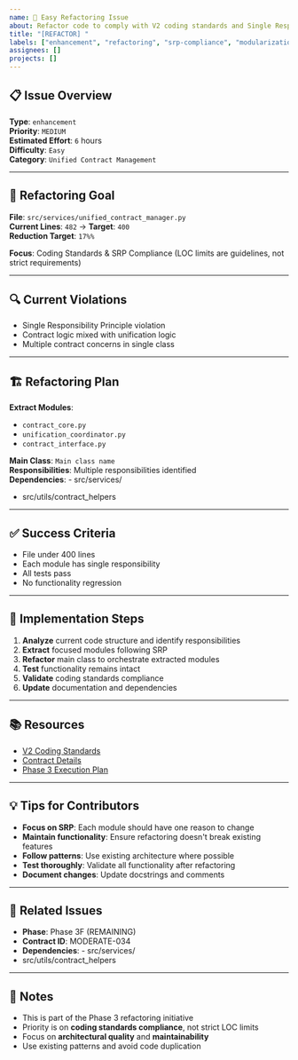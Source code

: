 ```yaml
---
name: 🚀 Easy Refactoring Issue
about: Refactor code to comply with V2 coding standards and Single Responsibility Principle
title: "[REFACTOR] "
labels: ["enhancement", "refactoring", "srp-compliance", "modularization", "good first issue", "easy"]
assignees: []
projects: []
---
```


## 📋 **Issue Overview**

**Type**: `enhancement`  
**Priority**: `MEDIUM`  
**Estimated Effort**: `6` hours  
**Difficulty**: `Easy`  
**Category**: `Unified Contract Management`

---

## 🎯 **Refactoring Goal**

**File**: `src/services/unified_contract_manager.py`  
**Current Lines**: `482` → **Target**: `400`  
**Reduction Target**: `17%%`

**Focus**: Coding Standards & SRP Compliance (LOC limits are guidelines, not strict requirements)

---

## 🔍 **Current Violations**

- Single Responsibility Principle violation
- Contract logic mixed with unification logic
- Multiple contract concerns in single class

---

## 🏗️ **Refactoring Plan**

**Extract Modules**:
- `contract_core.py`
- `unification_coordinator.py`
- `contract_interface.py`

**Main Class**: `Main class name`  
**Responsibilities**: Multiple responsibilities identified  
**Dependencies**: - src/services/
- src/utils/contract_helpers

---

## ✅ **Success Criteria**

- File under 400 lines
- Each module has single responsibility
- All tests pass
- No functionality regression

---

## 🚀 **Implementation Steps**

1. **Analyze** current code structure and identify responsibilities
2. **Extract** focused modules following SRP
3. **Refactor** main class to orchestrate extracted modules
4. **Test** functionality remains intact
5. **Validate** coding standards compliance
6. **Update** documentation and dependencies

---

## 📚 **Resources**

- [V2 Coding Standards](../docs/CODING_STANDARDS.md)
- [Contract Details](../contracts/phase3f_remaining_contracts.json)
- [Phase 3 Execution Plan](../contracts/PHASE3_COMPLETE_EXECUTION_PLAN.md)

---

## 💡 **Tips for Contributors**

- **Focus on SRP**: Each module should have one reason to change
- **Maintain functionality**: Ensure refactoring doesn't break existing features
- **Follow patterns**: Use existing architecture where possible
- **Test thoroughly**: Validate all functionality after refactoring
- **Document changes**: Update docstrings and comments

---

## 🔗 **Related Issues**

- **Phase**: Phase 3F (REMAINING)
- **Contract ID**: MODERATE-034
- **Dependencies**: - src/services/
- src/utils/contract_helpers

---

## 📝 **Notes**

- This is part of the Phase 3 refactoring initiative
- Priority is on **coding standards compliance**, not strict LOC limits
- Focus on **architectural quality** and **maintainability**
- Use existing patterns and avoid code duplication
